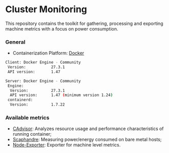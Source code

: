 # Cluster Monitoring

This repository contains the toolkit for gathering, processing and exporting machine metrics with a focus on power consumption.

### General
- Containerization Platform: [Docker](https://docs.docker.com/engine/)
```bash
Client: Docker Engine - Community
 Version:           27.3.1
 API version:       1.47

Server: Docker Engine - Community
 Engine:
  Version:          27.3.1
  API version:      1.47 (minimum version 1.24)
 containerd:
  Version:          1.7.22
```
### Available metrics
- [CAdvisor](https://github.com/google/cadvisor/blob/master/docs/storage/prometheus.md): Analyzes resource usage and performance characteristics of running container;
- [Scaphandre](https://hubblo-org.github.io/scaphandre-documentation/references/metrics.html): Measuring power/energy consumed on bare metal hosts;
- [Node-Exporter](https://github.com/prometheus/node_exporter?tab=readme-ov-file#collectors): Exporter for machine level metrics.


